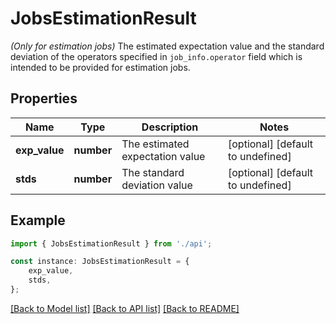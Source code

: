 # JobsEstimationResult

*(Only for estimation jobs)* The estimated expectation value and the standard deviation of the operators specified in `job_info.operator` field which is intended to be provided for estimation jobs. 

## Properties

Name | Type | Description | Notes
------------ | ------------- | ------------- | -------------
**exp_value** | **number** | The estimated expectation value | [optional] [default to undefined]
**stds** | **number** | The standard deviation value | [optional] [default to undefined]

## Example

```typescript
import { JobsEstimationResult } from './api';

const instance: JobsEstimationResult = {
    exp_value,
    stds,
};
```

[[Back to Model list]](../README.md#documentation-for-models) [[Back to API list]](../README.md#documentation-for-api-endpoints) [[Back to README]](../README.md)
